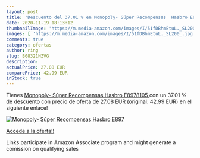 ```yaml
---
layout: post
title: 'Descuento del 37.01 % en Monopoly- Súper Recompensas  Hasbro E897'
date: 2020-11-19 18:13:12
thumbnailImage: 'https://m.media-amazon.com/images/I/51fDBhmEtuL._SL200_.jpg'
images: [ 'https://m.media-amazon.com/images/I/51fDBhmEtuL._SL200_.jpg' ]
comments: true
category: ofertas
author: ring
slug: B08321HZVG
description:
actualPrice: 27.08 EUR
comparePrice: 42.99 EUR
inStock: true
---
```


Tienes [Monopoly- Súper Recompensas  Hasbro E8978105 ](https://www.amazon.es/dp/B08321HZVG/?tag=tolees-21) con un 37.01 % de descuento con precio de oferta de 27.08 EUR (original: 42.99 EUR) en el siguiente enlace!

[![Monopoly- Súper Recompensas  Hasbro E897](https://m.media-amazon.com/images/I/51fDBhmEtuL._SL200_.jpg)](https://www.amazon.es/dp/B08321HZVG/?tag=tolees-21)

[Accede a la oferta!!](https://www.amazon.es/dp/B08321HZVG/?tag=tolees-21)

Links participate in Amazon Associate program and might generate a comission on qualifying sales


